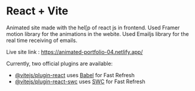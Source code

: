 # React + Vite


Animated site made with the hel[p of react js in frontend.
Used Framer motion library for the animations in the webite.
Used Emailjs library for the real time receiving of emails.


 Live site link : https://animated-portfolio-04.netlify.app/
 

Currently, two official plugins are available:

- [@vitejs/plugin-react](https://github.com/vitejs/vite-plugin-react/blob/main/packages/plugin-react/README.md) uses [Babel](https://babeljs.io/) for Fast Refresh
- [@vitejs/plugin-react-swc](https://github.com/vitejs/vite-plugin-react-swc) uses [SWC](https://swc.rs/) for Fast Refresh
